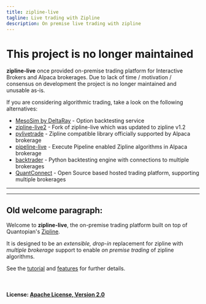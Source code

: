 ```yaml
---
title: zipline-live
tagline: Live trading with Zipline
description: On premise live trading with zipline
---
```


# This project is no longer maintained

**zipline-live** once provided on-premise trading platform for Interactive Brokers and Alpaca brokerages. 
Due to lack of time / motivation / consensus on development the project is no longer maintained and unusable as-is.

If you are considering algorithmic trading, take a look on the following alternatives:
 * [MesoSim by DeltaRay](https://deltaray.io) - Option backtesting service
 * [zipline-live2](https://github.com/shlomikushchi/zipline-live2) - Fork of zipline-live which was updated to zipline v1.2
 * [pylivetrade](https://github.com/alpacahq/pylivetrader) - Zipline compatible library officially supported by Alpaca brokerage
 * [pipeline-live](https://github.com/alpacahq/pipeline-live) - Execute Pipeline enabled Zipline algorithms in Alpaca brokerage
 * [backtrader](https://www.backtrader.com/) - Python backtesting engine with connections to multiple brokerages
 * [QuantConnect](https://www.quantconnect.com) - Open Source based hosted trading platform, supporting multiple brokerages

----
----

## Old welcome paragraph:
Welcome to **zipline-live**, the on-premise trading platform built on top of Quantopian's [Zipline](https://zipline.io).

It is designed to be an *extensible, drop-in* replacement for zipline with *multiple brokerage* support to enable *on premise trading* of zipline algorithms.

See the [tutorial](/tutorial) and [features](/features) for further details.


<br/>



#### License: [Apache License, Version 2.0](https://www.apache.org/licenses/LICENSE-2.0)

